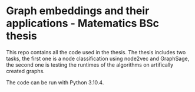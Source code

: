 # Graph embeddings and their applications - Matematics BSc thesis

This repo contains all the code used in the thesis.
The thesis includes two tasks, the first one is a node classification using node2vec and GraphSage, the second one is testing the runtimes of the algorithms on artifically created graphs.

The code can be run with Python 3.10.4.